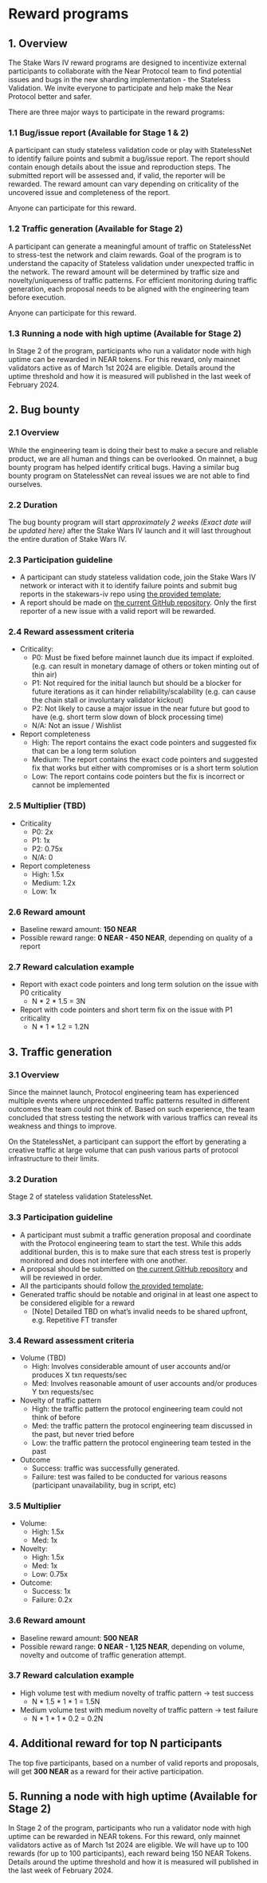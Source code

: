 # Reward programs

## 1. Overview

The Stake Wars IV reward programs are designed to incentivize external participants to collaborate with the Near Protocol team to find potential issues and bugs in the new sharding implementation - the Stateless Validation. We invite everyone to participate and help make the Near Protocol better and safer. 

There are three major ways to participate in the reward programs:

### 1.1 Bug/issue report (Available for Stage 1 & 2)

A participant can study stateless validation code or play with StatelessNet to identify failure points and submit a bug/issue report. The report should contain enough details about the issue and reproduction steps. The submitted report will be assessed and, if valid, the reporter will be rewarded. The reward amount can vary depending on criticality of the uncovered issue and completeness of the report.

Anyone can participate for this reward.

### 1.2 Traffic generation (Available for Stage 2)

A participant can generate a meaningful amount of traffic on StatelessNet to stress-test the network and claim rewards. Goal of the program is to understand the capacity of Stateless validation under unexpected traffic in the network. The reward amount will be determined by traffic size and novelty/uniqueness of traffic patterns. For efficient monitoring during traffic generation, each proposal needs to be aligned with the engineering team before execution.

Anyone can participate for this reward.

### 1.3 Running a node with high uptime (Available for Stage 2)

In Stage 2 of the program, participants who run a validator node with high uptime can be rewarded in NEAR tokens. For this reward, only mainnet validators active as of March 1st 2024 are eligible. Details around the uptime threshold and how it is measured will published in the last week of February 2024. 

## 2. Bug bounty

### 2.1 Overview

While the engineering team is doing their best to make a secure and reliable product, we are all human and things can be overlooked. On mainnet, a bug bounty program has helped identify critical bugs. Having a similar bug bounty program on StatelessNet can reveal issues we are not able to find ourselves. 

### 2.2 Duration

The bug bounty program will start *approximately 2 weeks (Exact date will be updated here)* after the Stake Wars IV launch and it will last throughout the entire duration of Stake Wars IV.

### 2.3 Participation guideline

* A participant can study stateless validation code, join the Stake Wars IV network or interact with it to identify failure points and submit bug reports in the stakewars-iv repo using [the provided template](.github/ISSUE_TEMPLATE/bug-report.md);
* A report should be made on [the current GitHub repository](https://github.com/near/stakewars-iv/issues/new). Only the first reporter of a new issue with a valid report will be rewarded.

### 2.4 Reward assessment criteria
* Criticality:
  * P0: Must be fixed before mainnet launch due its impact if exploited. (e.g. can result in monetary damage of others or token minting out of thin air)
  * P1: Not required for the initial launch but should be a blocker for future iterations as it can hinder reliability/scalability (e.g. can cause the chain stall or involuntary validator kickout)
  * P2: Not likely to cause a major issue in the near future but good to have (e.g. short term slow down of block processing time)
  * N/A: Not an issue / Wishlist
* Report completeness
  * High: The report contains the exact code pointers and suggested fix that can be a long term solution
  * Medium: The report contains the exact code pointers and suggested fix that works but either with compromises or is a short term solution
  * Low: The report contains code pointers but the fix is incorrect or cannot be implemented

### 2.5 Multiplier (TBD)
* Criticality
  * P0: 2x
  * P1: 1x
  * P2: 0.75x
  * N/A: 0
* Report completeness
  * High: 1.5x
  * Medium: 1.2x
  * Low: 1x
 
### 2.6 Reward amount
* Baseline reward amount: **150 NEAR**
* Possible reward range: **0 NEAR - 450 NEAR**, depending on quality of a report

### 2.7 Reward calculation example
* Report with exact code pointers and long term solution on the issue with P0 criticality
  * N * 2 * 1.5 = 3N
* Report with code pointers and short term fix on the issue with P1 criticality
  * N * 1 * 1.2 = 1.2N

## 3. Traffic generation

### 3.1 Overview

Since the mainnet launch, Protocol engineering team has experienced multiple events where unprecedented traffic patterns resulted in different outcomes the team could not think of. Based on such experience, the team concluded that stress testing the network with various traffics can reveal its weakness and things to improve.

On the StatelessNet, a participant can support the effort by generating a creative traffic at large volume that can push various parts of protocol infrastructure to their limits. 

### 3.2 Duration

Stage 2 of stateless validation StatelessNet. 

### 3.3 Participation guideline

* A participant must submit a traffic generation proposal and coordinate with the Protocol engineering team to start the test. While this adds additional burden, this is to make sure that each stress test is properly monitored and does not interfere with one another.
* A proposal should be submitted on [the current GitHub repository](https://github.com/near/stakewars-iv/issues/new) and will be reviewed in order.
* All the participants should follow [the provided template](.github/ISSUE_TEMPLATE/traffic-generation-proposal.md);
* Generated traffic should be notable and original in at least one aspect to be considered eligible for a reward
  * [Note] Detailed TBD on what’s invalid needs to be shared upfront, e.g. Repetitive FT transfer

### 3.4 Reward assessment criteria
* Volume (TBD)
  * High: Involves considerable amount of user accounts and/or produces X txn requests/sec
  * Med: Involves reasonable amount of user accounts and/or produces Y txn requests/sec
* Novelty of traffic pattern
  * High: the traffic pattern the protocol engineering team could not think of before
  * Med: the traffic pattern the protocol engineering team discussed in the past, but never tried before
  * Low: the traffic pattern the protocol engineering team tested in the past
* Outcome
  * Success: traffic was successfully generated.
  * Failure: test was failed to be conducted for various reasons (participant unavailability, bug in script, etc)

### 3.5 Multiplier
* Volume:
  * High: 1.5x
  * Med: 1x
* Novelty:
  * High: 1.5x
  * Med: 1x
  * Low: 0.75x
* Outcome:
  * Success: 1x
  * Failure: 0.2x
 
### 3.6 Reward amount
* Baseline reward amount: **500 NEAR**
* Possible reward range: **0 NEAR - 1,125 NEAR**, depending on volume, novelty and outcome of traffic generation attempt.

### 3.7 Reward calculation example
* High volume test with medium novelty of traffic pattern -> test success
  * N * 1.5 * 1 * 1 = 1.5N
* Medium volume test with medium novelty of traffic pattern -> test failure
  * N * 1 * 1 * 0.2 = 0.2N

## 4. Additional reward for top N participants
The top five participants, based on a number of valid reports and proposals, will get **300 NEAR** as a reward for their active participation.

## 5. Running a node with high uptime (Available for Stage 2)

In Stage 2 of the program, participants who run a validator node with high uptime can be rewarded in NEAR tokens. For this reward, only mainnet validators active as of March 1st 2024 are eligible. We will have up to 100 rewards (for up to 100 participants), each reward being 150 NEAR Tokens. Details around the uptime threshold and how it is measured will published in the last week of February 2024. 

